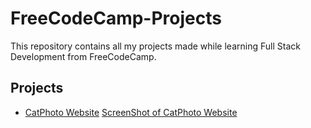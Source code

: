 # FreeCodeCamp-Projects

This repository contains all my projects made while learning Full Stack Development from FreeCodeCamp.

## Projects

- [CatPhoto Website](catphotowebsite.html/)
[ScreenShot of CatPhoto Website](Images/Image-1.png)
